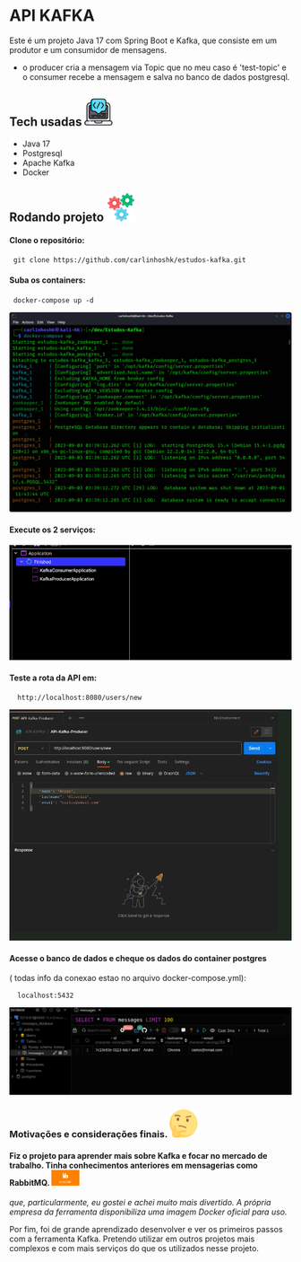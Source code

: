 # API KAFKA

Este é um projeto Java 17 com Spring Boot e Kafka, que consiste em um produtor e um consumidor de mensagens.

 - o producer cria a mensagem via Topic que no meu caso é 'test-topic' e o consumer recebe a mensagem e salva no banco de dados postgresql.


## Tech usadas  <img src="assets/seo.png" alt="drawing" width="50"/>

- Java 17 
- Postgresql
- Apache Kafka
- Docker

## Rodando projeto <img src="assets/gears.png" alt="drawing" width="50"/>

#### Clone o repositório:
```shell
 git clone https://github.com/carlinhoshk/estudos-kafka.git
```

#### Suba os containers:

```shell 
 docker-compose up -d
```

![Alt text](assets/container.gif)

#### Execute os 2 serviços:
![Alt text](assets/Intellij.gif)

#### Teste a rota da API em:
```shell
  http://localhost:8080/users/new
```

![Alt text](assets/postman.gif)

#### Acesse o banco de dados e cheque os dados do container postgres
( todas info da conexao estao no arquivo docker-compose.yml):
```shell
  localhost:5432
```
![Alt text](assets/db-user-msg-save.png)


### Motivações e considerações finais. <img src="assets/thinking.png" alt="drawing" width="50"/>

#### Fiz o projeto para aprender mais sobre Kafka e focar no mercado de trabalho. Tinha conhecimentos anteriores em mensagerias como RabbitMQ. <img src="assets/RabbitMQ-1.jpg" alt="drawing" width="50"/> 
*que, particularmente, eu gostei e achei muito mais divertido. A própria empresa da ferramenta disponibiliza uma imagem Docker oficial para uso.*

Por fim, foi de grande aprendizado desenvolver e ver os primeiros passos com a ferramenta Kafka. Pretendo utilizar em outros projetos mais complexos e com mais serviços do que os utilizados nesse projeto.

